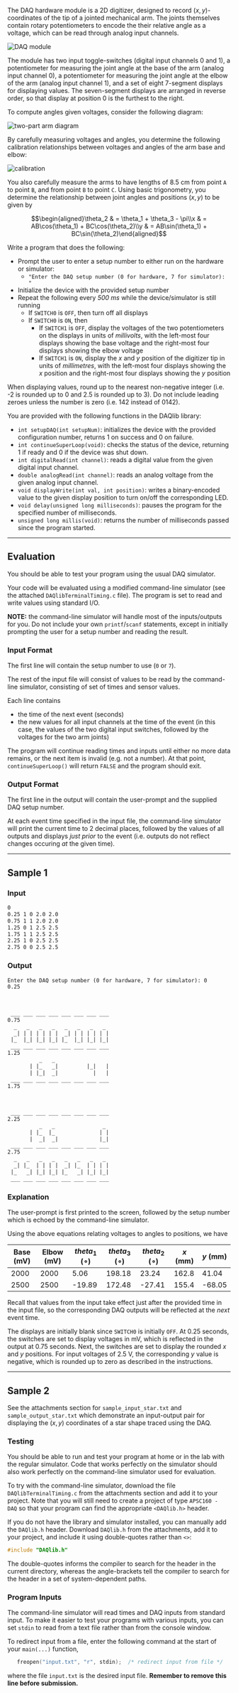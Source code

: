 The DAQ hardware module is a 2D digitizer, designed to record $(x,y)$-coordinates of the tip of a jointed mechanical arm.  The joints themselves contain rotary potentiometers to encode the their relative angle as a voltage, which can be read through analog input channels.

![DAQ module](./assets/DAQ.jpg)

The module has two input toggle-switches (digital input channels 0 and 1), a potentiometer for measuring the joint angle at the base of the arm (analog input channel 0), a potentiometer for measuring the joint angle at the elbow of the arm (analog input channel 1), and a set of eight 7-segment displays for displaying values.  The seven-segment displays are arranged in reverse order, so that display at position 0 is the furthest to the right.

To compute angles given voltages, consider the following diagram:

![two-part arm diagram](./assets/two_part_arm.gif)

By carefully measuring voltages and angles, you determine the following calibration relationships between voltages and angles of the arm base and elbow:

![calibration](./assets/voltage_angle.png)

You also carefully measure the arms to have lengths of 8.5 cm from point `A` to point `B`, and from point `B` to point `C`.  Using basic trigonometry, you determine the relationship between joint angles and positions $(x,y)$ to be given by

$$\begin{aligned}\theta_2 & = \theta_1 + \theta_3 - \pi\\x & = AB\cos(\theta_1) + BC\cos(\theta_2)\\y & = AB\sin(\theta_1) + BC\sin(\theta_2)\end{aligned}$$

Write a program that does the following:

- Prompt the user to enter a setup number to either run on the hardware or simulator: 
   - `"Enter the DAQ setup number (0 for hardware, 7 for simulator): "`
- Initialize the device with the provided setup number
- Repeat the following every *500 ms* while the device/simulator is still running
   - If `SWITCH0` is `OFF`, then turn off all displays
   - If `SWITCH0` is `ON`, then
      - If `SWITCH1` is `OFF`, display the voltages of the two potentiometers on the displays in units of *millivolts*, with the left-most four displays showing the base voltage and the right-most four displays showing the elbow voltage
      - If `SWITCH1` is `ON`, display the $x$ and $y$ position of the digitizer tip in units of *millimetres*, with the left-most four displays showing the $x$ position and the right-most four displays showing the $y$ position

When displaying values, round up to the nearest non-negative integer (i.e. -2 is rounded up to 0 and 2.5 is rounded up to 3).  Do not include leading zeroes unless the number is zero (i.e. 142 instead of 0142).

You are provided with the following functions in the DAQlib library:

- `int setupDAQ(int setupNum)`: initializes the device with the provided configuration number, returns 1 on success and 0 on failure.
- `int continueSuperLoop(void)`: checks the status of the device, returning 1 if ready and 0 if the device was shut down.
- `int digitalRead(int channel)`: reads a digital value from the given digital input channel.
- `double analogRead(int channel)`: reads an analog voltage from the given analog input channel.
- `void displayWrite(int val, int position)`: writes a binary-encoded value to the given display position to turn on/off the corresponding LED.
- `void delay(unsigned long milliseconds)`: pauses the program for the specified number of milliseconds.
- `unsigned long millis(void)`: returns the number of milliseconds passed since the program started.

---

## Evaluation

You should be able to test your program using the usual DAQ simulator.  

Your code will be evaluated using a modified command-line simulator (see the attached `DAQlibTerminalTiming.c` file).  The program is set to read and write values using standard I/O.

**NOTE:** the command-line simulator will handle most of the inputs/outputs for you.  Do not include your own `printf`/`scanf` statements, except in initially prompting the user for a setup number and reading the result.

### Input Format

The first line will contain the setup number to use (`0` or `7`).

The rest of the input file will consist of values to be read by the command-line simulator, consisting of set of times and sensor values.

Each line contains
- the time of the next event (seconds)
- the new values for all input channels at the time of the event (in this case, the values of the two digital input switches, followed by the voltages for the two arm joints)

The program will continue reading times and inputs until either no more data remains, or the next item is invalid (e.g. not a number).  At that point, `continueSuperLoop()` will return `FALSE` and the program should exit.

### Output Format

The first line in the output will contain the user-prompt and the supplied DAQ setup number.

At each event time specified in the input file, the command-line simulator will print the current time to 2 decimal places, followed by the values of all outputs and displays *just prior* to the event (i.e. outputs do not reflect changes occuring *at* the given time).

---

## Sample 1

### Input
```default
0
0.25 1 0 2.0 2.0
0.75 1 1 2.0 2.0
1.25 0 1 2.5 2.5
1.75 1 1 2.5 2.5
2.25 1 0 2.5 2.5
2.75 0 0 2.5 2.5
```

### Output
```default
Enter the DAQ setup number (0 for hardware, 7 for simulator): 0
0.25
                                 
                                 
                                 
 ___ ___ ___ ___ ___ ___ ___ ___ 
0.75
  _   _   _   _   _   _   _   _  
  _| | | | | | |  _| | | | | | | 
 |_  |_| |_| |_| |_  |_| |_| |_| 
 ___ ___ ___ ___ ___ ___ ___ ___ 
1.25
          _   _                  
       | |_   _|         |_|   | 
       | |_|  _|           |   | 
 ___ ___ ___ ___ ___ ___ ___ ___ 
1.75
                                 
                                 
                                 
 ___ ___ ___ ___ ___ ___ ___ ___ 
2.25
          _   _               _  
       | |_  |_              | | 
       |  _|  _|             |_| 
 ___ ___ ___ ___ ___ ___ ___ ___ 
2.75
  _   _   _   _   _   _   _   _  
  _| |_  | | | |  _| |_  | | | | 
 |_   _| |_| |_| |_   _| |_| |_| 
 ___ ___ ___ ___ ___ ___ ___ ___ 
```

### Explanation

The user-prompt is first printed to the screen, followed by the setup number which is echoed by the command-line simulator.

Using the above equations relating voltages to angles to positions, we have

| Base (mV) | Elbow (mV) | $theta_1$ ($\circ$) | $theta_3$ ($\circ$) | $theta_2$ ($\circ$) | $x$ (mm) | $y$ (mm) |
|---------|----------|--------|----------|---------|---------|---------|
|   2000  |   2000   |  5.06  |  198.18  |  23.24  |  162.8  |  41.04  |
|   2500  |   2500   | -19.89 |  172.48  | -27.41  |  155.4  | -68.05  |

Recall that values from the input take effect just after the provided time in the input file, so the corresponding DAQ outputs will be reflected at the *next* event time.

The displays are initially blank since `SWITCH0` is initially `OFF`.  At 0.25 seconds, the switches are set to display voltages in mV, which is reflected in the output at 0.75 seconds.  Next, the switches are set to display the rounded $x$ and $y$ positions.  For input voltages of 2.5 V, the corresponding $y$ value is negative, which is rounded up to zero as described in the instructions.

---

## Sample 2

See the attachments section for `sample_input_star.txt` and `sample_output_star.txt` which demonstrate an input-output pair for displaying the $(x,y)$ coordinates of a star shape traced using the DAQ.

### Testing

You should be able to run and test your program at home or in the lab with the regular simulator.  Code that works perfectly on the simulator should also work perfectly on the command-line simulator used for evaluation.

To try with the command-line simulator, download the file `DAQlibTerminalTiming.c` from the attachments section and add it to your project.  Note that you will still need to create a project of type `APSC160 - DAQ` so that your program can find the appropriate `<DAQlib.h>` header.  

If you do not have the library and simulator installed, you can manually add the `DAQlib.h` header.  Download `DAQlib.h` from the attachments, add it to your project, and include it using double-quotes rather than `<>`:

```c
#include "DAQlib.h"
```

The double-quotes informs the compiler to search for the header in the current directory, whereas the angle-brackets tell the compiler to search for the header in a set of system-dependent paths.

### Program Inputs

The command-line simulator will read times and DAQ inputs from standard input.  To make it easier to test your programs with various inputs, you can set `stdin` to read from a text file rather than from the console window.

To redirect input from a file, enter the following command at the start of your `main(...)` function, 
```c
   freopen("input.txt", "r", stdin);  /* redirect input from file */
```
where the file `input.txt` is the desired input file.  **Remember to remove this line before submission.**

